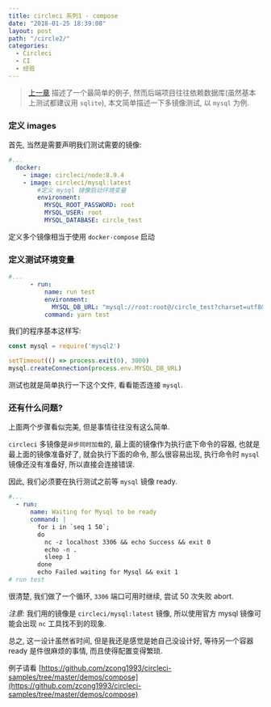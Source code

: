 ```yaml
---
title: circleci 系列1 - compose
date: "2018-01-25 18:39:08"
layout: post
path: "/circle2/"
categories:
  - Circleci
  - CI
  - 经验
---
```


> [上一章](/circleci-start/) 描述了一个最简单的例子, 然而后端项目往往依赖数据库(虽然基本上测试都建议用 `sqlite`), 本文简单描述一下多镜像测试, 以 `mysql` 为例.

<!--more-->

### 定义 images

首先, 当然是需要声明我们测试需要的镜像:

```yaml
#...
  docker:
    - image: circleci/node:8.9.4
    - image: circleci/mysql:latest
        #定义 mysql 镜像启动环境变量
        environment:
          MYSQL_ROOT_PASSWORD: root
          MYSQL_USER: root
          MYSQL_DATABASE: circle_test
```

定义多个镜像相当于使用 `docker-compose` 启动

### 定义测试环境变量

```yaml
#...
      - run:
          name: run test
          environment:
            MYSQL_DB_URL: "mysql://root:root@/circle_test?charset=utf8&parseTime=True&loc=Local"
          command: yarn test
```

我们的程序基本这样写:
```js
const mysql = require('mysql2')

setTimeout(() => process.exit(0), 3000)
mysql.createConnection(process.env.MYSQL_DB_URL)
```
测试也就是简单执行一下这个文件, 看看能否连接 `mysql`.

### 还有什么问题?

上面两个步骤看似完美, 但是事情往往没有这么简单.

`circleci` 多镜像是`异步同时加载`的, 最上面的镜像作为执行底下命令的容器, 也就是最上面的镜像准备好了, 就会执行下面的命令, 那么很容易出现, 执行命令时 `mysql` 镜像还没有准备好, 所以直接会连接错误.

因此, 我们必须要在执行测试之前等 `mysql` 镜像 ready.

```yaml
#...
  - run:
      name: Waiting for Mysql to be ready
      command: |
        for i in `seq 1 50`;
        do
          nc -z localhost 3306 && echo Success && exit 0
          echo -n .
          sleep 1
        done
        echo Failed waiting for Mysql && exit 1
# run test
```

很清楚, 我们做了一个循环, `3306` 端口可用时继续, 尝试 50 次失败 abort.

*注意:* 我们用的镜像是 `circleci/mysql:latest` 镜像, 所以使用官方 mysql 镜像可能会出现 `nc` 工具找不到的现象.

总之, 这一设计虽然省时间, 但是我还是感觉是她自己没设计好, 等待另一个容器 ready 是件很麻烦的事情, 而且使得配置变得繁琐.

例子请看 [https://github.com/zcong1993/circleci-samples/tree/master/demos/compose](https://github.com/zcong1993/circleci-samples/tree/master/demos/compose)

